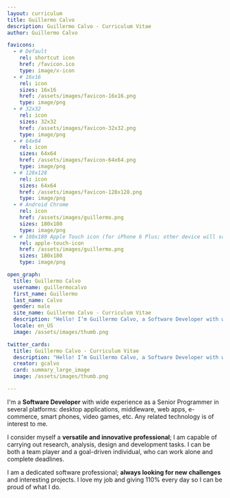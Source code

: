 ```yaml
---
layout: curriculum
title: Guillermo Calvo
description: Guillermo Calvo - Curriculum Vitae
author: Guillermo Calvo

favicons:
  - # Default
    rel: shortcut icon
    href: /favicon.ico
    type: image/x-icon
  - # 16x16
    rel: icon
    sizes: 16x16
    href: /assets/images/favicon-16x16.png
    type: image/png
  - # 32x32
    rel: icon
    sizes: 32x32
    href: /assets/images/favicon-32x32.png
    type: image/png
  - # 64x64
    rel: icon
    sizes: 64x64
    href: /assets/images/favicon-64x64.png
    type: image/png
  - # 128x128
    rel: icon
    sizes: 64x64
    href: /assets/images/favicon-128x128.png
    type: image/png
  - # Android Chrome
    rel: icon
    href: /assets/images/guillermo.png
    sizes: 180x180
    type: image/png
  - # 180x180 Apple Touch icon (for iPhone 6 Plus; other device will scale it down as needed)
    rel: apple-touch-icon
    href: /assets/images/guillermo.png
    sizes: 180x180
    type: image/png

open_graph:
  title: Guillermo Calvo
  username: guillermocalvo
  first_name: Guillermo
  last_name: Calvo
  gender: male
  site_name: Guillermo Calvo - Curriculum Vitae
  description: "Hello! I’m Guillermo Calvo, a Software Developer with wide experience as a Senior Programmer in several platforms: desktop applications, middleware, web apps, e-commerce, smart phones, video games…"
  locale: en_US
  image: /assets/images/thumb.png

twitter_cards:
  title: Guillermo Calvo - Curriculum Vitae
  description: "Hello! I’m Guillermo Calvo, a Software Developer with wide experience as a Senior Programmer in several platforms: desktop applications, middleware, web apps, e-commerce, smart phones, video games…"
  creator: gcalvo
  card: summary_large_image
  image: /assets/images/thumb.png

---
```


I'm a **Software Developer** with wide experience as a Senior Programmer in several platforms: desktop applications, middleware, web apps, e-commerce, smart phones, video games, etc. Any related technology is of interest to me.

I consider myself a **versatile and innovative professional**; I am capable of carrying out research, analysis, design and development tasks. I can be both a team player and a goal-driven individual, who can work alone and complete deadlines.

I am a dedicated software professional; **always looking for new challenges** and interesting projects. I love my job and giving 110% every day so I can be proud of what I do.
